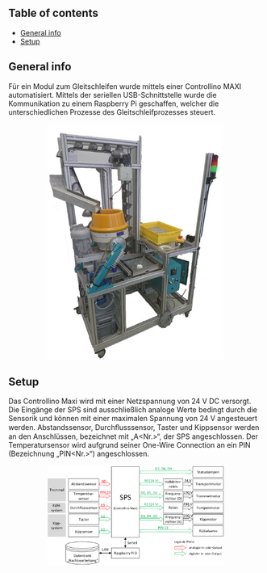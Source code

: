## Table of contents
* [General info](#general-info)
* [Setup](#Setup)


## General info
Für ein Modul zum Gleitschleifen wurde mittels einer Controllino MAXI automatisiert. Mittels der seriellen USB-Schnittstelle wurde die Kommunikation zu einem Raspberry Pi geschaffen, welcher die unterschiedlichen Prozesse des Gleitschleifprozesses steuert.
<p align="center">
  <img src="https://github.com/tlucky/controllino_nachbearbeitung/blob/master/images/nachbearbeitung.jpg" width="350" title="Foto">
</p>

## Setup
Das Controllino Maxi wird mit einer Netzspannung von 24 V DC versorgt. Die Eingänge der SPS sind ausschließlich analoge Werte bedingt durch die Sensorik und können mit einer maximalen Spannung von 24 V angesteuert werden. Abstandssensor, Durchﬂusssensor, Taster und Kippsensor werden an den Anschlüssen, bezeichnet mit „A<Nr.>“, der SPS angeschlossen. Der Temperatursensor wird aufgrund seiner One-Wire Connection an ein PIN (Bezeichnung „PIN<Nr.>“) angeschlossen.
<p align="center">
  <img src="https://github.com/tlucky/controllino_nachbearbeitung/blob/master/images/technischer_Anschluss.png" width="350" title="Technischer Anschluss">
</p>
